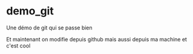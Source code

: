 # demo_git
Une démo de git qui se passe bien

Et maintenant on modifie depuis github
mais aussi depuis ma machine
 et c'est cool
